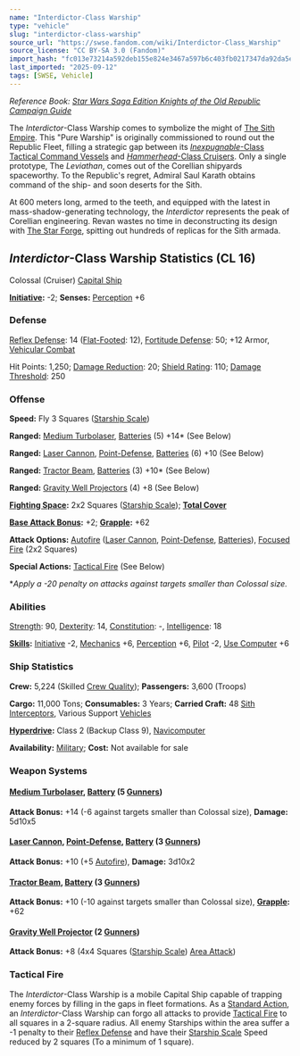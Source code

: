 ```yaml
---
name: "Interdictor-Class Warship"
type: "vehicle"
slug: "interdictor-class-warship"
source_url: "https://swse.fandom.com/wiki/Interdictor-Class_Warship"
source_license: "CC BY-SA 3.0 (Fandom)"
import_hash: "fc013e73214a592deb155e824e3467a597b6c403fb0217347da92da5ee8d8eb4"
last_imported: "2025-09-12"
tags: [SWSE, Vehicle]
---
```

*Reference Book: [Star Wars Saga Edition Knights of the Old Republic Campaign Guide](https://swse.fandom.com/wiki/Star_Wars_Saga_Edition_Knights_of_the_Old_Republic_Campaign_Guide)*

The *Interdictor*-Class Warship comes to symbolize the might of [The Sith Empire](https://swse.fandom.com/wiki/The_Sith_Empire). This "Pure Warship" is originally commissioned to round out the Republic Fleet, filling a strategic gap between its [*Inexpugnable*-Class Tactical Command Vessels](https://swse.fandom.com/wiki/Inexpugnable-Class_Tactical_Command_Vessels) and [*Hammerhead*-Class Cruisers](https://swse.fandom.com/wiki/Hammerhead-Class_Cruisers). Only a single prototype, The *Leviathan*, comes out of the Corellian shipyards spaceworthy. To the Republic's regret, Admiral Saul Karath obtains command of the ship- and soon deserts for the Sith.

At 600 meters long, armed to the teeth, and equipped with the latest in mass-shadow-generating technology, the *Interdictor* represents the peak of Corellian engineering. Revan wastes no time in deconstructing its design with [The Star Forge](https://swse.fandom.com/wiki/The_Star_Forge), spitting out hundreds of replicas for the Sith armada.

## *Interdictor*-Class Warship Statistics (CL 16)
Colossal (Cruiser) [Capital Ship](https://swse.fandom.com/wiki/Capital_Ship)

**[Initiative](https://swse.fandom.com/wiki/Initiative):** -2; **Senses:** [Perception](https://swse.fandom.com/wiki/Perception) +6
### Defense
[Reflex Defense](https://swse.fandom.com/wiki/Reflex_Defense_(Vehicles)): 14 ([Flat-Footed](https://swse.fandom.com/wiki/Flat-Footed): 12), [Fortitude Defense](https://swse.fandom.com/wiki/Fortitude_Defense_(Vehicles)): 50; +12 Armor, [Vehicular Combat](https://swse.fandom.com/wiki/Vehicular_Combat)

Hit Points: 1,250; [Damage Reduction](https://swse.fandom.com/wiki/Damage_Reduction): 20; [Shield Rating](https://swse.fandom.com/wiki/Shield_Rating): 110; [Damage Threshold](https://swse.fandom.com/wiki/Damage_Threshold_(Vehicles)): 250
### Offense
**Speed:** Fly 3 Squares ([Starship Scale](https://swse.fandom.com/wiki/Starship_Scale))

**Ranged:** [Medium Turbolaser](https://swse.fandom.com/wiki/Medium_Turbolaser), [Batteries](https://swse.fandom.com/wiki/Weapon_Batteries) (5) +14* (See Below)

**Ranged:** [Laser Cannon](https://swse.fandom.com/wiki/Laser_Cannon), [Point-Defense](https://swse.fandom.com/wiki/Point-Defense), [Batteries](https://swse.fandom.com/wiki/Weapon_Batteries) (6) +10 (See Below)

**Ranged:** [Tractor Beam](https://swse.fandom.com/wiki/Tractor_Beam), [Batteries](https://swse.fandom.com/wiki/Weapon_Batteries) (3) +10* (See Below)

**Ranged:** [Gravity Well Projectors](https://swse.fandom.com/wiki/Gravity_Well_Projectors) (4) +8 (See Below)

**[Fighting Space](https://swse.fandom.com/wiki/Fighting_Space):** 2x2 Squares ([Starship Scale](https://swse.fandom.com/wiki/Starship_Scale)); **[Total Cover](https://swse.fandom.com/wiki/Total_Cover)**

**[Base Attack Bonus](https://swse.fandom.com/wiki/Base_Attack_Bonus):** +2; **[Grapple](https://swse.fandom.com/wiki/Grapple):** +62

**Attack Options:** [Autofire](https://swse.fandom.com/wiki/Autofire) ([Laser Cannon](https://swse.fandom.com/wiki/Laser_Cannon), [Point-Defense](https://swse.fandom.com/wiki/Point-Defense), [Batteries](https://swse.fandom.com/wiki/Weapon_Batteries)), [Focused Fire](https://swse.fandom.com/wiki/Focused_Fire) (2x2 Squares)

**Special Actions:** [Tactical Fire](https://swse.fandom.com/wiki/Tactical_Fire) (See Below)

**Apply a -20 penalty on attacks against targets smaller than Colossal size.*
### Abilities
[Strength](https://swse.fandom.com/wiki/Strength): 90, [Dexterity](https://swse.fandom.com/wiki/Dexterity): 14, [Constitution](https://swse.fandom.com/wiki/Constitution): -, [Intelligence](https://swse.fandom.com/wiki/Intelligence): 18

**[Skills](https://swse.fandom.com/wiki/Skills):** [Initiative](https://swse.fandom.com/wiki/Initiative) -2, [Mechanics](https://swse.fandom.com/wiki/Mechanics) +6, [Perception](https://swse.fandom.com/wiki/Perception) +6, [Pilot](https://swse.fandom.com/wiki/Pilot) -2, [Use Computer](https://swse.fandom.com/wiki/Use_Computer) +6
### Ship Statistics
**Crew:** 5,224 (Skilled [Crew Quality](https://swse.fandom.com/wiki/Crew_Quality)); **Passengers:** 3,600 (Troops)

**Cargo:** 11,000 Tons; **Consumables:** 3 Years; **Carried Craft:** 48 [Sith Interceptors](https://swse.fandom.com/wiki/Sith_Interceptors), Various Support [Vehicles](https://swse.fandom.com/wiki/Vehicles)

**[Hyperdrive](https://swse.fandom.com/wiki/Hyperdrive):** Class 2 (Backup Class 9), [Navicomputer](https://swse.fandom.com/wiki/Navicomputer)

**Availability:** [Military](https://swse.fandom.com/wiki/Military); **Cost:** Not available for sale
### Weapon Systems
#### **[Medium Turbolaser](https://swse.fandom.com/wiki/Medium_Turbolaser), [Battery](https://swse.fandom.com/wiki/Weapon_Batteries) (5 [Gunners](https://swse.fandom.com/wiki/Gunners))**
**Attack Bonus:** +14 (-6 against targets smaller than Colossal size), **Damage:** 5d10x5
#### **[Laser Cannon](https://swse.fandom.com/wiki/Laser_Cannon), [Point-Defense](https://swse.fandom.com/wiki/Point-Defense), [Battery](https://swse.fandom.com/wiki/Weapon_Batteries) (3 [Gunners](https://swse.fandom.com/wiki/Gunners))**
**Attack Bonus:** +10 (+5 [Autofire](https://swse.fandom.com/wiki/Autofire_(Vehicle_Combat))), **Damage:** 3d10x2
#### **[Tractor Beam](https://swse.fandom.com/wiki/Tractor_Beam), [Battery](https://swse.fandom.com/wiki/Weapon_Batteries) (3 [Gunners](https://swse.fandom.com/wiki/Gunners))**
**Attack Bonus:** +10 (-10 against targets smaller than Colossal size), **[Grapple](https://swse.fandom.com/wiki/Grapple):** +62

#### **[Gravity Well Projector](https://swse.fandom.com/wiki/Gravity_Well_Projector) (2 [Gunners](https://swse.fandom.com/wiki/Gunners))**
**Attack Bonus:** +8 (4x4 Squares ([Starship Scale](https://swse.fandom.com/wiki/Starship_Scale)) [Area Attack](https://swse.fandom.com/wiki/Area_Attack))
### Tactical Fire
The *Interdictor*-Class Warship is a mobile Capital Ship capable of trapping enemy forces by filling in the gaps in fleet formations. As a [Standard Action](https://swse.fandom.com/wiki/Standard_Action), an *Interdictor*-Class Warship can forgo all attacks to provide [Tactical Fire](https://swse.fandom.com/wiki/Tactical_Fire) to all squares in a 2-square radius. All enemy Starships within the area suffer a -1 penalty to their [Reflex Defense](https://swse.fandom.com/wiki/Reflex_Defense) and have their [Starship Scale](https://swse.fandom.com/wiki/Starship_Scale) Speed reduced by 2 squares (To a minimum of 1 square).